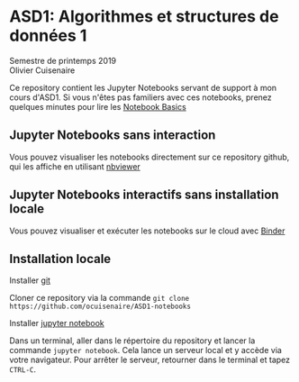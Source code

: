 # ASD1: Algorithmes et structures de données 1 
Semestre de printemps 2019 <BR>
Olivier Cuisenaire

Ce repository contient les Jupyter Notebooks servant de support à mon cours d'ASD1. Si vous n'êtes pas familiers avec ces notebooks, prenez quelques minutes pour lire les [Notebook Basics](http://nbviewer.jupyter.org/github/jupyter/notebook/blob/master/docs/source/examples/Notebook/Notebook%20Basics.ipynb)

## Jupyter Notebooks sans interaction

Vous pouvez visualiser les notebooks directement sur ce repository github, qui les affiche en utilisant [nbviewer](https://nbviewer.jupyter.org)

## Jupyter Notebooks interactifs sans installation locale

Vous pouvez visualiser et exécuter les notebooks sur le cloud avec [Binder](https://mybinder.org/v2/gh/ocuisenaire/ASD1-notebooks/master)

## Installation locale

Installer [git](https://git-scm.com/downloads)

Cloner ce repository via la commande `git clone https://github.com/ocuisenaire/ASD1-notebooks` 

Installer [jupyter notebook](http://jupyter.org/install.html)

Dans un terminal, aller dans le répertoire du repository et lancer la commande `jupyter notebook`. Cela lance un serveur local et y accède via votre navigateur. Pour arrêter le serveur, retourner dans le terminal et tapez `CTRL-C`. 
